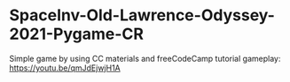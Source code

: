# SpaceInv-Old-Lawrence-Odyssey-2021-Pygame-CR

Simple game by using CC materials and freeCodeCamp tutorial 
gameplay: https://youtu.be/qmJdEjwjH1A
